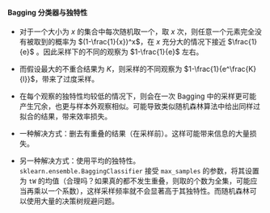 #### Bagging 分类器与独特性

- 对于一个大小为 $x$ 的集合中每次随机取一个，取 $x$ 次，则任意一个元素完全没有被取到的概率为 $(1-\frac{1}{x})^x$，在 $x$ 充分大的情况下接近 $\frac{1}{e}$ 。因此采样下的不同的观察为 $1-\frac{1}{e}$ 左右。

- 而假设最大的不重合结果为 $K$，则采样的不同观察为 $1-\frac{1}{e^\frac{K}{l}}$，带来了过度采样。

- 在每个观察的独特性均较低的情况下，则会在一次 Bagging 中的采样更可能产生冗余，也更与样本外观察相似。可能导致类似随机森林算法中给出同样过拟合的结果，带来效率损失。

- 一种解决方式：删去有重叠的结果（在采样前）。这样可能带来信息的大量损失。

- 另一种解决方式：使用平均的独特性。`sklearn.ensemble.BaggingClassifier` 接受 `max_samples` 的参数，将其设置为 `tW` 的均值（合理吗？如果真的都不发生重叠，则取的个数为全集，可能应当再乘以一个系数），这样采样频率就不会显著高于其独特性。而随机森林可以使用大量的决策树规避问题。